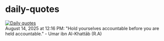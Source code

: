 # daily-quotes
[![Daily quotes](https://github.com/ceepu8/daily-quotes/actions/workflows/daily-quote.yml/badge.svg)](https://github.com/ceepu8/daily-quotes/actions/workflows/daily-quote.yml)<br/>
August 14, 2025 at 12:16 PM: "Hold yourselves accountable before you are held accountable." - Umar ibn Al-Khattāb (R.A)
